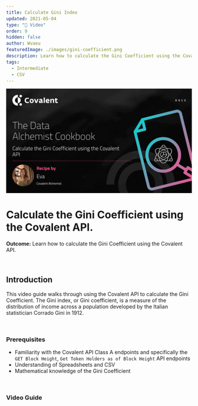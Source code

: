 ```yaml
---
title: Calculate Gini Index
updated: 2021-05-04
type: "🎥 Video"
order: 9
hidden: false
author: Wvaeu
featuredImage: ./images/gini-coefficient.png
description: Learn how to calculate the Gini Coefficient using the Covalent API
tags: 
  - Intermediate
  - CSV
---
```


![Covalent Gini Coefficient](./images/gini-coefficient.png)

# Calculate the Gini Coefficient using the Covalent API.

<Aside>

**Outcome:** Learn how to calculate the Gini Coefficient using the Covalent API.

</Aside>

&nbsp;
## Introduction

This video guide walks through using the Covalent API to calculate the Gini Coefficient. The Gini index, or Gini coefficient, is a measure of the distribution of income across a population developed by the Italian statistician Corrado Gini in 1912.

&nbsp;
### Prerequisites

- Familiarity with the Covalent API Class A endpoints and specifically the `GET Block Height`, `Get Token Holders as of Block Height` API endpoints
- Understanding of Spreadsheets and CSV
- Mathematical knowledge of the Gini Coefficient

&nbsp;
### Video Guide
<YouTube id="GdkeCHtRvuI"/>

